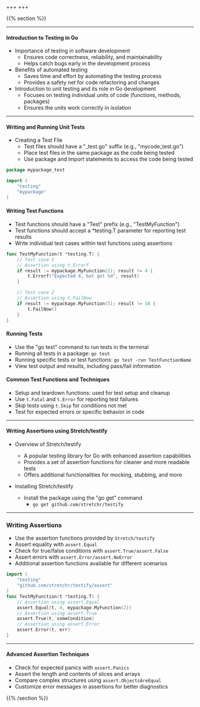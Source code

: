 +++
+++

{{% section %}}

---
#### Introduction to Testing in Go
- Importance of testing in software development
  - Ensures code correctness, reliability, and maintainability
  - Helps catch bugs early in the development process
- Benefits of automated testing
  - Saves time and effort by automating the testing process
  - Provides a safety net for code refactoring and changes
- Introduction to unit testing and its role in Go development
  - Focuses on testing individual units of code (functions, methods, packages)
  - Ensures the units work correctly in isolation

---
#### Writing and Running Unit Tests
- Creating a Test File
  - Test files should have a "_test.go" suffix (e.g., "mycode_test.go")
  - Place test files in the same package as the code being tested
  - Use package and import statements to access the code being tested

```go
package mypackage_test

import (
    "testing"
    "mypackage"
)
```

#### Writing Test Functions
- Test functions should have a "Test" prefix (e.g., "TestMyFunction")
- Test functions should accept a *testing.T parameter for reporting test results
- Write individual test cases within test functions using assertions

```go
func TestMyFunction(t *testing.T) {
    // Test case 1
    // Assertion using t.Errorf
    if result := mypackage.MyFunction(2); result != 4 {
        t.Errorf("Expected 4, but got %d", result)
    }

    // Test case 2
    // Assertion using t.FailNow
    if result := mypackage.MyFunction(5); result != 10 {
        t.FailNow()
    }
}
```

#### Running Tests
- Use the "go test" command to run tests in the terminal
- Running all tests in a package: `go test`
- Running specific tests or test functions: `go test -run TestFunctionName`
- View test output and results, including pass/fail information

#### Common Test Functions and Techniques
- Setup and teardown functions: used for test setup and cleanup
- Use `t.Fatal` and `t.Error` for reporting test failures
- Skip tests using `t.Skip` for conditions not met
- Test for expected errors or specific behavior in code

---
#### Writing Assertions using Stretch/testify
- Overview of Stretch/testify
  - A popular testing library for Go with enhanced assertion capabilities
  - Provides a set of assertion functions for cleaner and more readable tests
  - Offers additional functionalities for mocking, stubbing, and more

- Installing Stretch/testify
  - Install the package using the "go get" command
    - `go get github.com/stretchr/testify`

---
### Writing Assertions
- Use the assertion functions provided by `Stretch/testify`
- Assert equality with `assert.Equal`
- Check for true/false conditions with `assert.True/assert.False`
- Assert errors with `assert.Error/assert.NoError`
- Additional assertion functions available for different scenarios

```go
import (
    "testing"
    "github.com/stretchr/testify/assert"
)
func TestMyFunction(t *testing.T) {
    // Assertion using assert.Equal
    assert.Equal(t, 4, mypackage.MyFunction(2))
    // Assertion using assert.True
    assert.True(t, someCondition)
    // Assertion using assert.Error
    assert.Error(t, err)
}
```
---
#### Advanced Assertion Techniques
- Check for expected panics with `assert.Panics`
- Assert the length and contents of slices and arrays
- Compare complex structures using `assert.ObjectsAreEqual`
- Customize error messages in assertions for better diagnostics


{{% /section %}}
